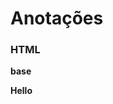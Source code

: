 # **Anotações**

### **HTML**

**base**

<!doctype html>

<htlm>
    <head>
        <title>Pagina</title>
        <meta charset="utf-8"/>
    </head>
    <body>
        <b>Hello </b> 
    </body>


</htlm>
